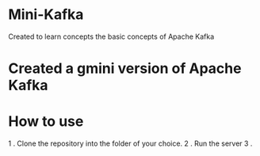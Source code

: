 # Mini-Kafka
Created to learn concepts the basic concepts of Apache Kafka


# Created a gmini version of Apache Kafka



# How to use


1 . Clone the repository into the folder of your choice.
2 . Run the server
3 . 
